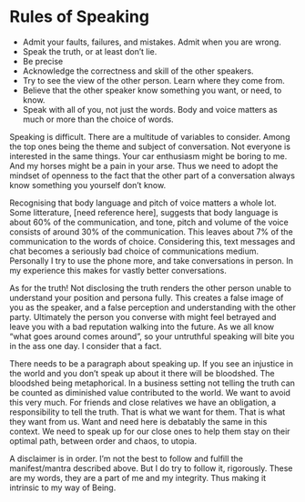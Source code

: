 # Rules of Speaking
- Admit your faults, failures, and mistakes. Admit when you are wrong. 
- Speak the truth, or at least don’t lie.
- Be precise
- Acknowledge the correctness and skill of the other speakers.
- Try to see the view of the other person. Learn where they come from.
- Believe that the other speaker know something you want, or need, to know.
- Speak with all of you, not just the words. Body and voice matters as much or
more than the choice of words.

Speaking is difficult. There are a multitude of variables to consider. Among the
top ones being the theme and subject of conversation. Not everyone is interested
in the same things. Your car enthusiasm might be boring to me. And my horses
might be a pain in your arse. Thus we need to adopt the mindset of openness to
the fact that the other part of a conversation always know something you
yourself don’t know. 

Recognising that body language and pitch of voice matters a whole lot. Some
litterature, [need reference here], suggests that body language is about 60% of
the communication, and tone, pitch and volume of the voice consists of around
30% of the communication. This leaves about 7% of the communication to the words
of choice. Considering this, text messages and chat becomes a seriously bad
choice of communications medium. Personally I try to use the phone more, and
take conversations in person. In my experience this makes for vastly better
conversations. 

As for the truth! Not disclosing the truth renders the other person unable to
understand your position and persona fully. This creates a false image of you as
the speaker, and a false perception and understanding with the other party.
Ultimately the person you converse with might feel betrayed and leave you with a
bad reputation walking into the future. As we all know “what goes around comes
around”, so your untruthful speaking will bite you in the ass one day. I
consider that a fact.

There needs to be a paragraph about speaking up. If you see an injustice in the
world and you don’t speak up about it there will be bloodshed. The bloodshed
being metaphorical. In a business setting not telling the truth can be counted
as diminished value contributed to the world. We want to avoid this very much.
For friends and close relatives we have an obligation, a responsibility to tell
the truth. That is what we want for them. That is what they want from us. Want
and need here is debatably the same in this context. We need to speak up for our
close ones to help them stay on their optimal path, between order and chaos, to
utopia.

A disclaimer is in order. I’m not the best to follow and fulfill the
manifest/mantra described above. But I do try to follow it, rigorously. These
are my words, they are a part of me and my integrity. Thus making it intrinsic
to my way of Being.


